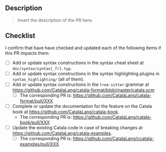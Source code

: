 ## Description

> Insert the description of the PR here.

## Checklist

I confirm that have have checked and updated each of the following items if this PR impacts them:

* [ ] Add or update syntax constructions in the syntax cheat sheet at `doc/syntax/syntax[_fr].typ`.
* [ ] Add or update syntax constructions in the syntax highlighting plugins in `syntax_highlighting/` (all of them).
* [ ] Add or update syntax constructions in the `tree-sitter` grammar at https://github.com/CatalaLang/catala-format/blob/master/catala.scm
  * [ ] The corresponding PR is: https://github.com/CatalaLang/catala-format/pull/XXX
* [ ] Complete or update the documentation for the feature on the Catala book at https://github.com/CatalaLang/catala-book.
  * The corresponding PR is: https://github.com/CatalaLang/catala-book/pull/XXX
* [ ] Update the existing Catala code in case of breaking changes at https://github.com/CatalaLang/catala-examples.
  * [ ] The corresponding PR is: https://github.com/CatalaLang/ccatala-examples/pull/XXX
